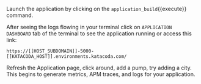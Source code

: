 Launch the application by clicking on the `application_build`{{execute}} command.

After seeing the logs flowing in your terminal click on `APPLICATION DASHBOARD` tab of the terminal to see the application running or access this link:

    https://[[HOST_SUBDOMAIN]]-5000-[[KATACODA_HOST]].environments.katacoda.com/

Refresh the Application page, click around, add a pump, try adding a city. This begins to generate metrics, APM traces, and logs for your application.
